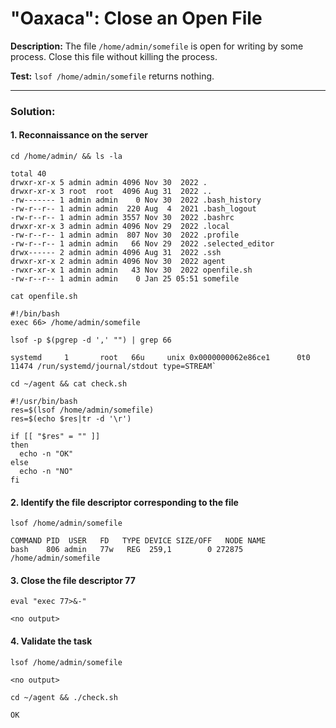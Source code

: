 # "Oaxaca": Close an Open File

**Description:** The file `/home/admin/somefile` is open for writing by some process. Close this file without killing the process.  

**Test:** `lsof /home/admin/somefile` returns nothing.


---

### Solution:
#### 1. Reconnaissance on the server
`cd /home/admin/ && ls -la`  
```console
total 40
drwxr-xr-x 5 admin admin 4096 Nov 30  2022 .
drwxr-xr-x 3 root  root  4096 Aug 31  2022 ..
-rw------- 1 admin admin    0 Nov 30  2022 .bash_history
-rw-r--r-- 1 admin admin  220 Aug  4  2021 .bash_logout
-rw-r--r-- 1 admin admin 3557 Nov 30  2022 .bashrc
drwxr-xr-x 3 admin admin 4096 Nov 29  2022 .local
-rw-r--r-- 1 admin admin  807 Nov 30  2022 .profile
-rw-r--r-- 1 admin admin   66 Nov 29  2022 .selected_editor
drwx------ 2 admin admin 4096 Aug 31  2022 .ssh
drwxr-xr-x 2 admin admin 4096 Nov 30  2022 agent
-rwxr-xr-x 1 admin admin   43 Nov 30  2022 openfile.sh
-rw-r--r-- 1 admin admin    0 Jan 25 05:51 somefile
```

`cat openfile.sh`  
```console
#!/bin/bash
exec 66> /home/admin/somefile
```

`lsof -p $(pgrep -d ',' "") | grep 66`
```console
systemd     1       root   66u     unix 0x0000000062e86ce1      0t0      11474 /run/systemd/journal/stdout type=STREAM`  
```

`cd ~/agent && cat check.sh `  
```console
#!/usr/bin/bash
res=$(lsof /home/admin/somefile)
res=$(echo $res|tr -d '\r')

if [[ "$res" = "" ]]
then
  echo -n "OK"
else
  echo -n "NO"
fi
```


#### 2. Identify the file descriptor corresponding to the file
`lsof /home/admin/somefile`  
```console
COMMAND PID  USER   FD   TYPE DEVICE SIZE/OFF   NODE NAME
bash    806 admin   77w   REG  259,1        0 272875 /home/admin/somefile
```


#### 3. Close the file descriptor 77
`eval "exec 77>&-"`  
```console
<no output>
```


#### 4. Validate the task
`lsof /home/admin/somefile`  
```console
<no output>
```

`cd ~/agent && ./check.sh `  
```console
OK
```
